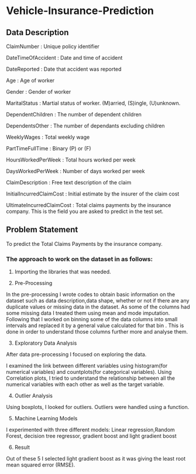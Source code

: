 # Vehicle-Insurance-Prediction

## Data Description

ClaimNumber : Unique policy identifier

DateTimeOfAccident : Date and time of accident

DateReported : Date that accident was reported

Age : Age of worker

Gender : Gender of worker

MaritalStatus : Martial status of worker. (M)arried, (S)ingle, (U)unknown.

DependentChildren : The number of dependent children

DependentsOther : The number of dependants excluding children

WeeklyWages : Total weekly wage

PartTimeFullTime : Binary (P) or (F)

HoursWorkedPerWeek : Total hours worked per week

DaysWorkedPerWeek : Number of days worked per week

ClaimDescription : Free text description of the claim

InitialIncurredClaimCost : Initial estimate by the insurer of the claim cost

UltimateIncurredClaimCost : Total claims payments by the insurance company. This is the field you are asked to predict in the test set.

## Problem Statement
To predict the Total Claims Payments by the insurance company.

### The approach to work on the dataset in as follows:

1. Importing the libraries that was needed.

2. Pre-Processing

In the pre-processing I wrote codes to obtain basic information on the dataset such as data description,data shape, whether or not if there are any duplicate values or missing data in the dataset. As some of the columns had some missing data I treated them using mean and mode imputation. Following that I worked on binning some of the data columns into small intervals and replaced it by a general value calculated for that bin . This is done in order to understand those columns further more and analyse them.

3. Exploratory Data Analysis

After data pre-processing I focused on exploring the data.

I examined the link between different variables using histogram(for numerical variables) and countplots(for categorical variables). Using Correlation plots, I tried to understand the relationship between all the numerical variables with each other as well as the target variable.

4. Outlier Analysis

Using boxplots, I looked for outliers. Outliers were handled using a function.

5. Machine Learning Models

I experimented with three different models: Linear regression,Random Forest, decision tree regressor, gradient boost and light gradient boost

6. Result

Out of these 5 I selected light gradient boost as it was giving the least root mean squared error (RMSE).
